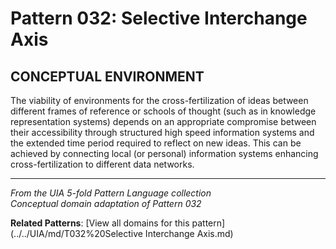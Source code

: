 # Pattern 032: Selective Interchange Axis

## CONCEPTUAL ENVIRONMENT

The viability of environments for the cross-fertilization of ideas between different frames of reference or schools of thought (such as in knowledge representation systems) depends on an appropriate compromise between their accessibility through structured high speed information systems and the extended time period required to reflect on new ideas. This can be achieved by connecting local (or personal) information systems enhancing cross-fertilization to different data networks.

---

*From the UIA 5-fold Pattern Language collection*  
*Conceptual domain adaptation of Pattern 032*

**Related Patterns**: [View all domains for this pattern](../../UIA/md/T032%20Selective Interchange Axis.md)
